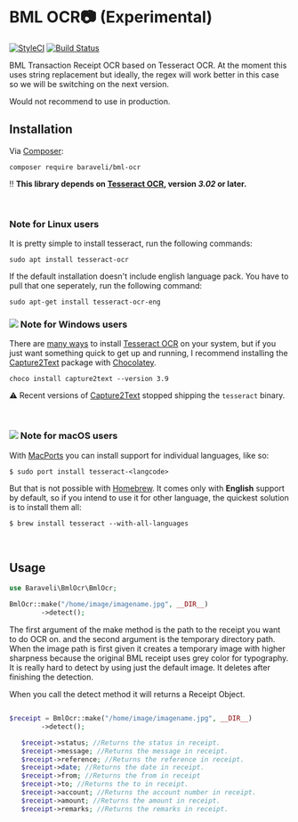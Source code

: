# BML OCR:camera: (Experimental)

[![StyleCI](https://github.styleci.io/repos/285442080/shield?branch=master)](https://github.styleci.io/repos/285442080?branch=master)
[![Build Status](https://travis-ci.org/baraveli/bml-ocr.svg?branch=master)](https://travis-ci.org/baraveli/bml-ocr)

BML Transaction Receipt OCR based on Tesseract OCR.
At the moment this uses string replacement but ideally, the regex will work better in this case so we will be switching on the next version.

Would not recommend to use in production.

## Installation

Via [Composer][]:

```
composer require baraveli/bml-ocr
```

:bangbang: **This library depends on [Tesseract OCR][], version _3.02_ or later.**

<br/>

### Note for Linux users

It is pretty simple to install tesseract, run the following commands:

```
sudo apt install tesseract-ocr
```

If the default installation doesn't include english language pack. You have to pull that one seperately, run the following command:

```
sudo apt-get install tesseract-ocr-eng
```

### ![][windows_icon] Note for Windows users

There are [many ways][tesseract_installation_on_windows] to install
[Tesseract OCR][] on your system, but if you just want something quick to
get up and running, I recommend installing the [Capture2Text][] package with
[Chocolatey][].

    choco install capture2text --version 3.9

:warning: Recent versions of [Capture2Text][] stopped shipping the `tesseract` binary.

<br/>

### ![][macos_icon] Note for macOS users

With [MacPorts][] you can install support for individual languages, like so:

    $ sudo port install tesseract-<langcode>

But that is not possible with [Homebrew][]. It comes only with **English** support
by default, so if you intend to use it for other language, the quickest solution
is to install them all:

    $ brew install tesseract --with-all-languages

<br/>

## Usage

```php
use Baraveli\BmlOcr\BmlOcr;

BmlOcr::make("/home/image/imagename.jpg", __DIR__)
        ->detect();
```

The first argument of the make method is the path to the receipt you want to do OCR on. and the second argument is the temporary directory path. When the image path is first given it creates a temporary image with higher sharpness because the original BML receipt uses grey color for typography. It is really hard to detect by using just the default image. It deletes after finishing the detection.

When you call the detect method it will returns a Receipt Object.

```php

$receipt = BmlOcr::make("/home/image/imagename.jpg", __DIR__)
        ->detect();

   $receipt->status; //Returns the status in receipt.
   $receipt->message; //Returns the message in receipt.
   $receipt->reference; //Returns the reference in receipt.
   $receipt->date; //Returns the date in receipt.
   $receipt->from; //Returns the from in receipt
   $receipt->to; //Returns the to in receipt.
   $receipt->account; //Returns the account number in receipt.
   $receipt->amount; //Returns the amount in receipt.
   $receipt->remarks; //Returns the remarks in receipt.
```

[tesseract ocr]: https://github.com/tesseract-ocr/tesseract
[composer]: http://getcomposer.org/
[windows_icon]: https://thiagoalessio.github.io/tesseract-ocr-for-php/images/windows-18.svg
[macos_icon]: https://thiagoalessio.github.io/tesseract-ocr-for-php/images/apple-18.svg
[tesseract_installation_on_windows]: https://github.com/tesseract-ocr/tesseract/wiki#windows
[capture2text]: https://chocolatey.org/packages/capture2text
[chocolatey]: https://chocolatey.org
[macports]: https://www.macports.org
[homebrew]: https://brew.sh
